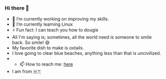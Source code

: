 ### Hi there 👋

<!--
**optimisticjc/OptimisticJC** is a ✨ _special_ ✨ repository because its `README.md` (this file) appears on your GitHub profile.

Here are some ideas to get you started:
- 👯 I’m looking to collaborate on anything Dev
- 🤔 I’m looking for help with anyone needing my help
- 💬 Ask me about motivations
- 📫 How to reach me: [here](Github.com/OptimisticJC)
-->
- 🔭 I’m currently working on improving my skills.
- 🌱 I’m currently learning Linux
- ⚡ Fun fact: I can teach you how to dougie
- All I'm saying is; sometimes, all the world need is someone to smile back. So smile! :smile:
- My favorite dish to make is oxtails.
- I love going to clear blue beaches, anything less than that is uncivilized.
- - 📫 How to reach me: [here](Github.com/OptimisticJC)
- I am from 🇭🇹
